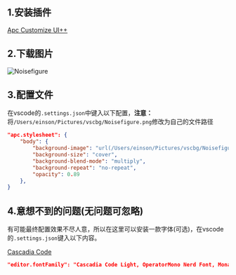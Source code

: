 ## 1.安装插件

[Apc Customize UI++ ](https://marketplace.visualstudio.com/items?itemName=drcika.apc-extension)

## 2.下载图片

![Noisefigure](https://cdn.jsdelivr.net/gh/EchoZap/echozap.github.io@main/static/imgs/noisefigure.png)

## 3.配置文件

在vscode的`.settings.json`中键入以下配置，**注意：** 将`/Users/einson/Pictures/vscbg/Noisefigure.png`修改为自己的文件路径

```json
"apc.stylesheet": {
    "body": {
        "background-image": "url(/Users/einson/Pictures/vscbg/Noisefigure.png), linear-gradient(to top,rgba(0, 0, 0, 0.6), rgba(0, 0, 0, 0.2))",
        "background-size": "cover",
        "background-blend-mode": "multiply",
        "background-repeat": "no-repeat",
        "opacity": 0.89
    },
}
```

## 4.意想不到的问题(无问题可忽略)

有可能最终配置效果不尽人意，所以在这里可以安装一款字体(可选)，在vscode的`.settings.json`键入以下内容。

[Cascadia Code](https://github.com/microsoft/cascadia-code/releases)

```json
"editor.fontFamily": "Cascadia Code Light, OperatorMono Nerd Font, Monaco, 'Courier New', monospace",
```